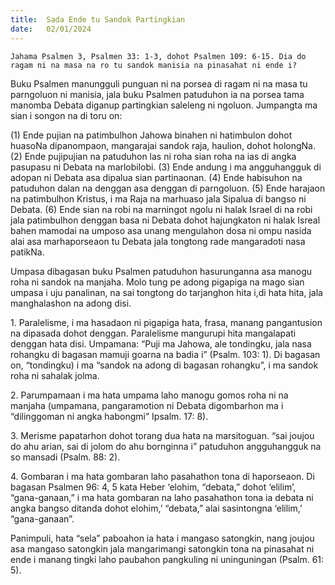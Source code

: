 ```yaml
---
title:  Sada Ende tu Sandok Partingkian
date:   02/01/2024
---
```


`Jahama Psalmen 3, Psalmen 33: 1-3, dohot Psalmen 109: 6-15. Dia do ragam ni na masa na ro tu sandok manisia na pinasahat ni ende i?`

Buku Psalmen manungguli punguan ni na porsea di ragam ni na masa tu parngoluon ni manisia, jala buku Psalmen patuduhon ia na porsea tama manomba Debata diganup partingkian saleleng ni ngoluon. Jumpangta ma sian i songon na di toru on:

(1) Ende pujian na patimbulhon Jahowa binahen ni hatimbulon dohot huasoNa dipanompaon, mangarajai sandok raja, haulion, dohot holongNa. (2) Ende pujipujian na patuduhon las ni roha sian roha na ias di angka pasupasu ni Debata na marlobilobi. (3) Ende andung i ma angguhangguk di adopan ni Debata asa dipalua sian partinaonan. (4) Ende habisuhon na patuduhon dalan na denggan asa denggan di parngoluon. (5) Ende harajaon na patimbulhon Kristus, i ma Raja na marhuaso jala Sipalua di bangso ni Debata. (6) Ende sian na robi na marningot ngolu ni halak Israel di na robi jala patimbulhon denggan basa ni Debata dohot hajungkaton ni halak Isreal bahen mamodai na umposo asa unang mengulahon dosa ni ompu nasida alai asa marhaporseaon tu Debata jala tongtong rade mangaradoti nasa patikNa.

Umpasa dibagasan buku Psalmen patuduhon hasurunganna asa manogu roha ni sandok na manjaha. Molo tung pe adong pigapiga na mago sian umpasa i uju panalinan, na sai tongtong do tarjanghon hita i,di hata hita, jala manghalashon na adong disi.

1\. Paralelisme, i ma hasadaon ni pigapiga hata, frasa, manang pangantusion na dipasada dohot denggan. Paralelisme mangurupi hita mangalapati denggan hata disi. Umpamana: “Puji ma Jahowa, ale tondingku, jala nasa rohangku di bagasan mamuji goarna na badia i” (Psalm. 103: 1). Di bagasan on, “tondingku) i ma “sandok na adong di bagasan rohangku”, i ma sandok roha ni sahalak jolma.

2\. Parumpamaan i ma hata umpama laho manogu gomos roha ni na manjaha (umpamana, pangaramotion ni Debata digombarhon ma i “dilinggoman ni angka habongmi” Ipsalm. 17: 8).

3\. Merisme papatarhon dohot torang dua hata na marsitoguan. “sai joujou do ahu arian, sai di jolom do ahu bornginna i” patuduhon angguhangguk na so mansadi (Psalm. 88: 2).

4\. Gombaran i ma hata gombaran laho pasahathon tona di haporseaon. Di bagasan Psalmen 96: 4, 5 kata Heber ‘elohim, “debata,” dohot ‘elilim’, “gana-ganaan,” i ma hata gombaran na laho  pasahathon tona ia debata ni angka bangso ditanda dohot elohim,’ “debata,” alai  sasintongna ‘elilim,’ “gana-ganaan”.

Panimpuli, hata “sela” paboahon ia hata i mangaso satongkin, nang joujou asa mangaso satongkin jala mangarimangi satongkin tona na pinasahat ni ende i manang tingki laho paubahon pangkuling ni uninguningan (Psalm. 61: 5).